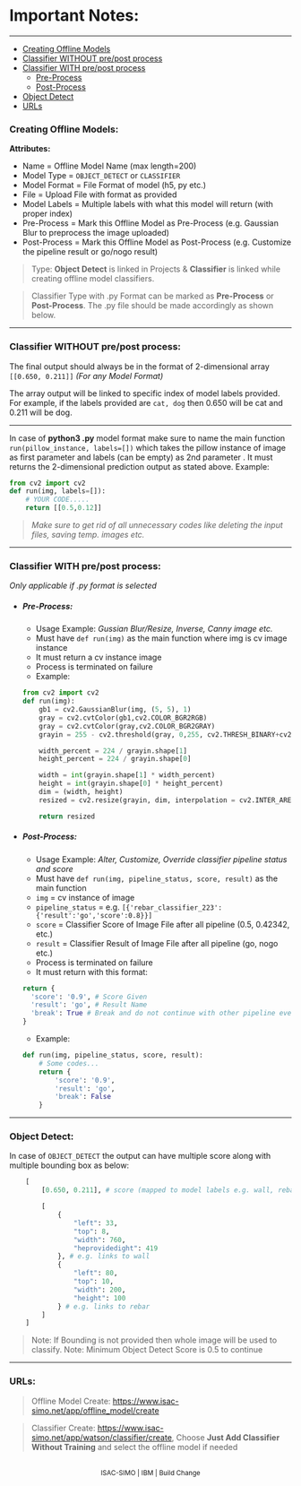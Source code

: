 # Important Notes:
---
+ [Creating Offline Models](#creating-offline-models)
+ [Classifier WITHOUT pre/post process](#classifier-without-pre-post-process)
+ [Classifier WITH pre/post process](#classifier-with-pre-post-process)
    * [Pre-Process](#pre-process)
    * [Post-Process](#post-process)
+ [Object Detect](#object-detect)
+ [URLs](#urls)

<div id="creating-offline-models"></div>

### Creating Offline Models:
**Attributes:**

- Name = Offline Model Name (max length=200)
- Model Type = ``OBJECT_DETECT`` or ``CLASSIFIER``
- Model Format = File Format of model (h5, py etc.)
- File = Upload File with format as provided
- Model Labels = Multiple labels with what this model will return (with proper index)
- Pre-Process = Mark this Offline Model as Pre-Process (e.g. Gaussian Blur to preprocess the image uploaded)
- Post-Process = Mark this Offline Model as Post-Process (e.g. Customize the pipeline result or go/nogo result)

> Type: **Object Detect** is linked in Projects & **Classifier** is linked while creating offline model classifiers.

> Classifier Type with .py Format can be marked as **Pre-Process** or **Post-Process**. The .py file should be made accordingly as shown below.
---
<div id="classifier-without-pre-post-process"></div>

### Classifier WITHOUT pre/post process:

The final output should always be in the format of 2-dimensional array ``[[0.650, 0.211]]`` *(For any Model Format)*

The array output will be linked to specific index of model labels provided. For example, if the labels provided are ``cat, dog`` then 0.650 will be cat and 0.211 will be dog.

---

In case of **python3 .py** model format make sure to name the main function ``run(pillow_instance, labels=[])`` which takes the pillow instance of image as first parameter and labels (can be empty) as 2nd parameter . It must returns the 2-dimensional prediction output as stated above. Example:
```python
from cv2 import cv2
def run(img, labels=[]):
    # YOUR CODE.....
    return [[0.5,0.12]]
```
>*Make sure to get rid of all unnecessary codes like deleting the input files, saving temp. images etc.*
---

<div id="classifier-with-pre-post-process"></div>

### Classifier WITH pre/post process:
*Only applicable if .py format is selected*

<div id="pre-process"></div>

- ##### Pre-Process:
    - Usage Example: *Gussian Blur/Resize, Inverse, Canny image etc.*
    - Must have ``def run(img)`` as the main function where img is cv image instance
    - It must return a cv instance image
    - Process is terminated on failure
    - Example:
    ```python
    from cv2 import cv2
    def run(img):
        gb1 = cv2.GaussianBlur(img, (5, 5), 1)
        gray = cv2.cvtColor(gb1,cv2.COLOR_BGR2RGB)
        gray = cv2.cvtColor(gray,cv2.COLOR_BGR2GRAY)
        grayin = 255 - cv2.threshold(gray, 0,255, cv2.THRESH_BINARY+cv2.THRESH_OTSU)[1]

        width_percent = 224 / grayin.shape[1]
        height_percent = 224 / grayin.shape[0]

        width = int(grayin.shape[1] * width_percent)
        height = int(grayin.shape[0] * height_percent)
        dim = (width, height)
        resized = cv2.resize(grayin, dim, interpolation = cv2.INTER_AREA)

        return resized
    ```

<div id="post-process"></div>

- ##### Post-Process:
    - Usage Example: *Alter, Customize, Override classifier pipeline status and score*
    - Must have ``def run(img, pipeline_status, score, result)`` as the main function
    - ``img`` = cv instance of image
    - ``pipeline_status`` = e.g. ``[{'rebar_classifier_223':{'result':'go','score':0.8}}]``
    - ``score`` = Classifier Score of Image File after all pipeline (0.5, 0.42342, etc.)
    - ``result`` = Classifier Result of Image File after all pipeline (go, nogo etc.)
    - Process is terminated on failure
    - It must return with this format:
    ```python
    return {
      'score': '0.9', # Score Given
      'result': 'go', # Result Name
      'break': True # Break and do not continue with other pipeline even if nogo
    }
    ```
    - Example:
    ```python
    def run(img, pipeline_status, score, result):
        # Some codes...
        return {
            'score': '0.9',
            'result': 'go',
            'break': False
        }
    ```
---

<div id="object-detect"></div>

### Object Detect:
In case of ``OBJECT_DETECT`` the output can have multiple score along with multiple bounding box as below:
```python
    [
        [0.650, 0.211], # score (mapped to model labels e.g. wall, rebar)

        [
            {
                "left": 33,
                "top": 8,
                "width": 760,
                "heprovidedight": 419
            }, # e.g. links to wall
            {
                "left": 80,
                "top": 10,
                "width": 200,
                "height": 100
            } # e.g. links to rebar
        ]
    ]
```
> Note: If Bounding is not provided then whole image will be used to classify.
> Note: Minimum Object Detect Score is 0.5 to continue
---

<div id="urls"></div>

### URLs:
> Offline Model Create: <a target="_blank" href="https://www.isac-simo.net/app/offline_model/create">https://www.isac-simo.net/app/offline_model/create</a>

> Classifier Create: <a target="_blank" href="https://www.isac-simo.net/app/watson/classifier/create">https://www.isac-simo.net/app/watson/classifier/create</a>, Choose **Just Add Classifier Without Training** and select the offline model if needed

<br/>
<center><small>ISAC-SIMO | IBM | Build Change</small></center>
